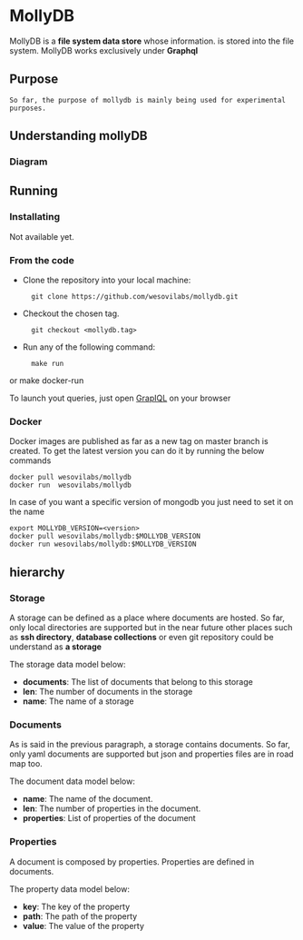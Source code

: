 # MollyDB

MollyDB is a **file system data store** whose information. is stored into the 
file system. MollyDB works exclusively under **Graphql**

## Purpose
 

    So far, the purpose of mollydb is mainly being used for experimental 
    purposes. 


## Understanding mollyDB

### Diagram

####


## Running 

### Installating

Not available yet.

### From the code

- Clone the repository into your local machine: 

        git clone https://github.com/wesovilabs/mollydb.git
        
- Checkout the chosen tag.

        git checkout <mollydb.tag>
        
- Run any of the following command: 
    
        make run
or 
        make docker-run 
 


To launch yout queries, just open  [GrapIQL](http://localhost:9090) on your 
browser


### Docker

Docker images are published as far as a new tag on master branch is created. 
To get the latest version you can do it by running the below commands

    docker pull wesovilabs/mollydb
    docker run  wesovilabs/mollydb
    
In case of you want a specific version of mongodb you just need to set it on 
the name 
    
    export MOLLYDB_VERSION=<version>
    docker pull wesovilabs/mollydb:$MOLLYDB_VERSION
    docker run wesovilabs/mollydb:$MOLLYDB_VERSION
    

## hierarchy

### Storage
A storage can be defined as a place where documents are hosted. 
So far, only local directories are supported but in the near future other 
places such as **ssh directory**, **database collections** or even git 
repository could be understand as **a storage**

The storage data model below:

- **documents**: The list of documents that belong to this storage
- **len**: The number of documents in the storage
- **name**: The name of a storage 

### Documents
As is said in the previous paragraph, a storage contains documents. So far, 
only yaml documents are supported but json and properties files are in road 
map too.

The document data model below:

- **name**: The name of the document. 
- **len**: The number of properties in the document.
- **properties**: List of properties of the document

### Properties
A document is composed by properties. Properties are defined in documents.

The property data model below:
 
- **key**: The key of the property
- **path**: The path of the property
- **value**: The value of the property